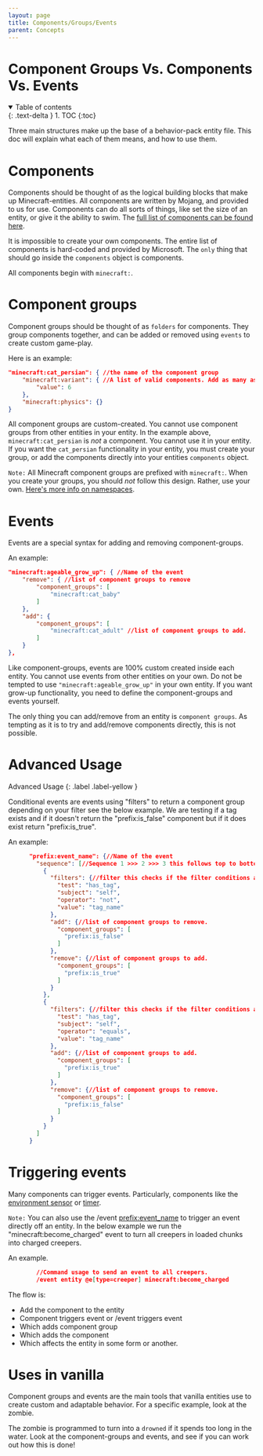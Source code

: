 ```yaml
---
layout: page
title: Components/Groups/Events
parent: Concepts
---
```


# Component Groups Vs. Components Vs. Events

<details id="toc" open markdown="block">
  <summary>
    Table of contents
  </summary>
  {: .text-delta }
1. TOC
{:toc}
</details>

Three main structures make up the base of a behavior-pack entity file. This doc will explain what each of them means, and how to use them.

# Components

Components should be thought of as the logical building blocks that make up Minecraft-entities. All components are written by Mojang, and provided to us for use. Components can do all sorts of things, like set the size of an entity, or give it the ability to swim. The [full list of components can be found here](https://bedrock.dev/docs/stable/Entities).

It is impossible to create your own components. The entire list of components is hard-coded and provided by Microsoft. The `only` thing that should go inside the `components` object is components.

All components begin with `minecraft:`.

# Component groups

Component groups should be thought of as `folders` for components. They group components together, and can be added or removed using `events` to create custom game-play.

Here is an example:

```json
"minecraft:cat_persian": { //the name of the component group
    "minecraft:variant": { //A list of valid components. Add as many as you like.
        "value": 6
    },
    "minecraft:physics": {}
}
```

All component groups are custom-created. You cannot use component groups from other entities in your entity. In the example above, `minecraft:cat_persian` is *not* a component. You cannot use it in your entity. If you want the `cat_persian` functionality in your entity, you must create your group, or add the components directly into your entities  `components` object.

`Note:` All Minecraft component groups are prefixed with `minecraft:`. When you create your groups, you should *not* follow this design. Rather, use your own. [Here's more info on namespaces](/knowledge/namespaces).

# Events

Events are a special syntax for adding and removing component-groups. 

An example:
```json
"minecraft:ageable_grow_up": { //Name of the event
    "remove": { //list of component groups to remove
        "component_groups": [
            "minecraft:cat_baby"
        ]
    },
    "add": {
        "component_groups": [
            "minecraft:cat_adult" //list of component groups to add.
        ]
    }
},
```

Like component-groups, events are 100% custom created inside each entity. You cannot use events from other entities on your own. Do not be tempted to use `"minecraft:ageable_grow_up"` in your own entity. If you want grow-up functionality, you need to define the component-groups and events yourself.

The only thing you can add/remove from an entity is `component groups`. As tempting as it is to try and add/remove components directly, this is not possible. 

# Advanced Usage
Advanced Usage {: .label .label-yellow }

Conditional events are events using "filters" to return a component group depending on your filter see the below example.
We are testing if a tag exists and if it doesn't return the "prefix:is_false" component but if it does exist return "prefix:is_true".

An example:
```json
      "prefix:event_name": {//Name of the event
        "sequence": [//Sequence 1 >>> 2 >>> 3 this follows top to bottom order.
          {
            "filters": {//filter this checks if the filter conditions are false.
              "test": "has_tag",
              "subject": "self",
              "operator": "not",
              "value": "tag_name"
            },
            "add": {//list of component groups to remove.
              "component_groups": [
                "prefix:is_false"
              ]
            },
            "remove": {//list of component groups to add.
              "component_groups": [
                "prefix:is_true"
              ]
            }
          },
          {
            "filters": {//filter this checks if the filter conditions are true.
              "test": "has_tag",
              "subject": "self",
              "operator": "equals",
              "value": "tag_name"
            },
            "add": {//list of component groups to add.
              "component_groups": [
                "prefix:is_true"
              ]
            },
            "remove": {//list of component groups to remove.
              "component_groups": [
                "prefix:is_false"
              ]
            }
          }
        ]
      }
```

# Triggering events

Many components can trigger events. Particularly, components like the [environment sensor](/vanilla-usage/components.html#minecraftenvironment_sensor) or [timer](/vanilla-usage/components.html#minecrafttimer).

`Note:` You can also use the /event <target> <prefix:event_name> to trigger an event directly off an entity. In the below example we run the "minecraft:become_charged" event to turn all creepers in loaded chunks into charged creepers.

An example.
```json
        //Command usage to send an event to all creepers.
        /event entity @e[type=creeper] minecraft:become_charged
```

The flow is:
 - Add the component to the entity
 - Component triggers event or /event triggers event
 - Which adds component group
 - Which adds the component
 - Which affects the entity in some form or another.

# Uses in vanilla

Component groups and events are the main tools that vanilla entities use to create custom and adaptable behavior. For a specific example, look at the zombie.

The zombie is programmed to turn into a `drowned` if it spends too long in the water. Look at the component-groups and events, and see if you can work out how this is done!


